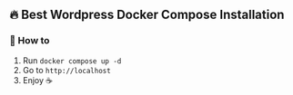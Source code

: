 ## 🔥 Best Wordpress Docker Compose Installation

### 📖 How to

1. Run `docker compose up -d`
2. Go to `http://localhost`
3. Enjoy ☕
